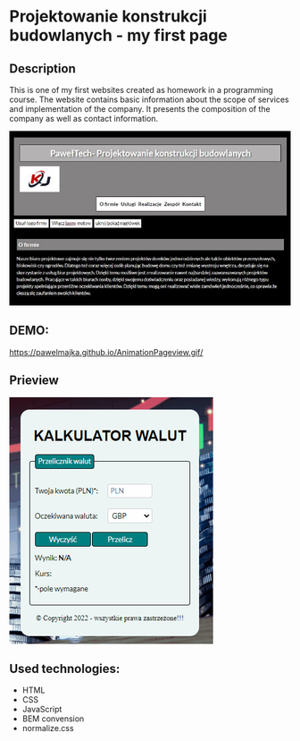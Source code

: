# Projektowanie konstrukcji budowlanych - my first page
## Description
This is one of my first websites created as homework in a programming course. The website contains basic information about the scope of services and implementation of the company.
It presents the composition of the company as well as contact information.

![page view](images/pageView.jpg)

## DEMO:
https://pawelmajka.github.io/AnimationPageview.gif/

## Prieview
![Demo animation](images/AnimationProjektowanie.gif)

## Used technologies:
- HTML
- CSS
- JavaScript
- BEM convension
- normalize.css
